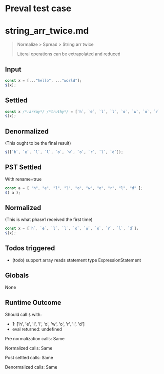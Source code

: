 # Preval test case

# string_arr_twice.md

> Normalize > Spread > String arr twice
>
> Literal operations can be extrapolated and reduced

## Input

`````js filename=intro
const x = [..."hello", ..."world"];
$(x);
`````


## Settled


`````js filename=intro
const x /*:array*/ /*truthy*/ = [`h`, `e`, `l`, `l`, `o`, `w`, `o`, `r`, `l`, `d`];
$(x);
`````


## Denormalized
(This ought to be the final result)

`````js filename=intro
$([`h`, `e`, `l`, `l`, `o`, `w`, `o`, `r`, `l`, `d`]);
`````


## PST Settled
With rename=true

`````js filename=intro
const a = [ "h", "e", "l", "l", "o", "w", "o", "r", "l", "d" ];
$( a );
`````


## Normalized
(This is what phase1 received the first time)

`````js filename=intro
const x = [`h`, `e`, `l`, `l`, `o`, `w`, `o`, `r`, `l`, `d`];
$(x);
`````


## Todos triggered


- (todo) support array reads statement type ExpressionStatement


## Globals


None


## Runtime Outcome


Should call `$` with:
 - 1: ['h', 'e', 'l', 'l', 'o', 'w', 'o', 'r', 'l', 'd']
 - eval returned: undefined

Pre normalization calls: Same

Normalized calls: Same

Post settled calls: Same

Denormalized calls: Same
